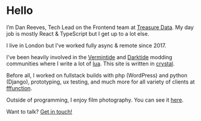 # Hello

I’m Dan Reeves, Tech Lead on the Frontend team at [Treasure Data](https://treasuredata.com). My day job is mostly React & TypeScript but I get up to a lot else.

I live in London but I've worked fully async & remote since 2017.

I've been heavily involved in the [Vermintide](https://vmf-docs.verminti.de/) and [Darktide](https://darkti.de/modding) modding communities where I write a lot of [lua](https://github.com/danreeves?tab=repositories&q=mods&type=source&language=lua&sort=). This site is written in [crystal](https://github.com/danreeves/danreev.es).

Before all, I worked on fullstack builds with php (WordPress) and python (Django), prototyping, ux testing, and much more for all variety of clients at [fffunction](https://fffunction.co/).

Outside of programming, I enjoy film photography. You can see it [here](https://dnrvs.photo).

Want to talk? [Get in touch!](/contact)
